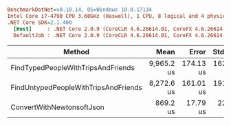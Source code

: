 ``` ini

BenchmarkDotNet=v0.10.14, OS=Windows 10.0.17134
Intel Core i7-4790 CPU 3.60GHz (Haswell), 1 CPU, 8 logical and 4 physical cores
.NET Core SDK=2.1.400
  [Host]     : .NET Core 2.0.9 (CoreCLR 4.6.26614.01, CoreFX 4.6.26614.01), 64bit RyuJIT
  DefaultJob : .NET Core 2.0.9 (CoreCLR 4.6.26614.01, CoreFX 4.6.26614.01), 64bit RyuJIT


```
|                               Method |       Mean |     Error |    StdDev |
|------------------------------------- |-----------:|----------:|----------:|
|   FindTypedPeopleWithTripsAndFriends | 9,965.2 us | 174.13 us | 162.88 us |
| FindUntypedPeopleWithTripsAndFriends | 8,272.6 us | 161.01 us | 191.67 us |
|            ConvertWithNewtonsoftJson |   869.2 us |  17.79 us |  22.50 us |
